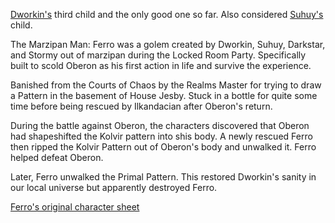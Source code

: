 [Dworkin's](DworkinOfAmber) third child and the only good one so far. Also considered [Suhuy's](RealmsLords#suhuy) child.

The Marzipan Man: Ferro was a golem created by Dworkin, Suhuy, Darkstar, and Stormy out of marzipan during the Locked Room Party.  Specifically built to scold Oberon as his first action in life and survive the experience.

Banished from the Courts of Chaos by the Realms Master for trying to draw a Pattern in the basement of House Jesby. Stuck in a bottle for quite some time before being rescued by Ilkandacian after Oberon's return.

During the battle against Oberon, the characters discovered that Oberon had shapeshifted the Kolvir pattern into shis body.  A newly rescued Ferro then ripped the Kolvir Pattern out of Oberon's body and unwalked it.  Ferro helped defeat Oberon.

Later, Ferro unwalked the Primal Pattern.  This restored Dworkin's sanity in our local universe but apparently destroyed Ferro.

<a href="https://github.com/mrdkap/Amber/blob/master/Character_Sheet/ferro.txt">Ferro's original character sheet</a>
